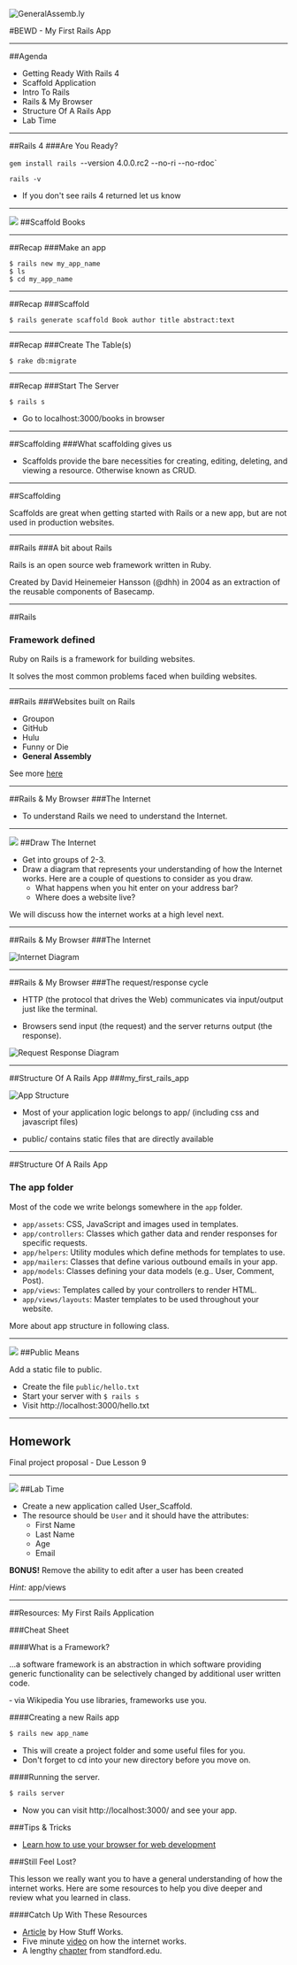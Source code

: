 ![GeneralAssemb.ly](https://github.com/generalassembly/ga-ruby-on-rails-for-devs/raw/master/images/ga.png "GeneralAssemb.ly")

#BEWD - My First Rails App

---


##Agenda

*	Getting Ready With Rails 4
*	Scaffold Application
*	Intro To Rails
*	Rails & My Browser
*	Structure Of A Rails App
*	Lab Time

---


##Rails 4
###Are You Ready?

`gem install rails `--version 4.0.0.rc2 --no-ri --no-rdoc`

`rails -v`


* If you don't see rails 4 returned let us know

---


<img id ='icon' src="../../assets/ICL_icons/Code_along_icon_md.png">
##Scaffold Books

---

##Recap
###Make an app

	$ rails new my_app_name
	$ ls
	$ cd my_app_name

---

##Recap
###Scaffold

	$ rails generate scaffold Book author title abstract:text

---


##Recap
###Create The Table(s)

	$ rake db:migrate

---


##Recap
###Start The Server

	$ rails s

* Go to localhost:3000/books in browser

---


##Scaffolding
###What scaffolding gives us

*	Scaffolds provide the bare necessities for creating, editing, deleting, and viewing a resource. Otherwise known as CRUD.

---



##Scaffolding

Scaffolds are great when getting started with Rails or a new app, but are not used in production websites.

---



##Rails
###A bit about Rails

Rails is an open source web framework written in Ruby.

Created by David Heinemeier Hansson (@dhh) in 2004 as an extraction of the reusable components of Basecamp.

---


##Rails
### Framework defined

Ruby on Rails is a framework for building websites.

It solves the most common problems faced when building websites.

---


##Rails
###Websites built on Rails

*	Groupon
*	GitHub
*	Hulu
*	Funny or Die
*	__General Assembly__

See more [here](http://www.developerdrive.com/2011/09/20-best-sites-built-with-ruby-on-rails/)

---


##Rails & My Browser
###The Internet

*	To understand Rails we need to understand the Internet.

---



<img id ='icon' src="../../assets/ICL_icons/Exercise_icon_md.png">
##Draw The Internet

*	Get into groups of 2-3.
*	Draw a diagram that represents your understanding of how the Internet works. Here are a couple of questions to consider as you draw.
	*	What happens when you hit enter on your address bar?
	*	Where does a website live?

We will discuss how the internet works at a high level next.

---



##Rails & My Browser
###The Internet

![Internet Diagram](../../assets/rails/internet.png)

---


##Rails & My Browser
###The request/response cycle

*	HTTP (the protocol that drives the Web) communicates via input/output just like the terminal.

*	Browsers send input (the request) and the server returns output (the response).

![Request Response Diagram](../../assets/rails/response_request.png)

---


##Structure Of A Rails App
###my_first_rails_app


![App Structure](../../assets/rails/app_structure.png)

*	Most of your application logic belongs to app/ (including css and javascript files)

*	public/ contains static files that are directly available

---




##Structure Of A Rails App
### The app folder

Most of the code we write belongs somewhere in the `app` folder.

* `app/assets`: CSS, JavaScript and images used in templates.
* `app/controllers`: Classes which gather data and render responses for specific
  requests.
* `app/helpers`: Utility modules which define methods for templates to use.
* `app/mailers`: Classes that define various outbound emails in your app.
* `app/models`: Classes defining your data models (e.g.. User, Comment, Post).
* `app/views`: Templates called by your controllers to render HTML.
* `app/views/layouts`: Master templates to be used throughout your website.

More about app structure in following class.

---


<img id ='icon' src="../../assets/ICL_icons/Code_along_icon_md.png">
##Public Means

Add a static file to public.

* Create the file `public/hello.txt`
* Start your server with `$ rails s`
* Visit http://localhost:3000/hello.txt

---


## Homework

Final project proposal - Due Lesson 9

---



<img id ='icon' src="../../assets/ICL_icons/Exercise_icon_md.png">
##Lab Time

*	Create a new application called User_Scaffold.
*	The resource should be `User` and it should have the attributes:
	*	First Name
	*	Last Name
	*	Age
	*	Email

__BONUS!__ Remove the ability to edit after a user has been created

_Hint:_ app/views

---


<div id="resources">
##Resources: My First Rails Application

###Cheat Sheet

####What is a Framework?


...a software framework is an abstraction in which software providing generic functionality can be selectively changed by additional user written code.

&dash; via Wikipedia
You use libraries, frameworks use you.

####Creating a new Rails app

```bash
$ rails new app_name
```

*   This will create a project folder and some useful files for you.
*   Don't forget to cd into your new directory before you move on.

####Running the server.

```bash
$ rails server
```

* Now you can visit http://localhost:3000/ and see your app.


###Tips & Tricks

* [Learn how to use your browser for web development](http://discover-devtools.codeschool.com/)

###Still Feel Lost?

This lesson we really want you to have a general understanding of how the internet works. Here are some resources to help you dive deeper and review what you learned in class.

####Catch Up With These Resources

* [Article](http://computer.howstuffworks.com/internet/basics/internet.htm) by How Stuff Works.
* Five minute [video](http://www.youtube.com/watch?v=7_LPdttKXPc) on how the internet works.
* A lengthy [chapter](http://www.stanford.edu/class/msande91si/www-spr04/readings/week1/InternetWhitepaper.htm) from standford.edu.



